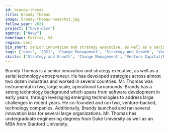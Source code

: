 ```yaml
---
id: brandy-thomas
title: Brandy Thomas
image: brandy-thomas-headshot.jpg
fellow_year: 2021
project: ["navy-disc"]
agency: ["Navy"]
hometown: Fairfax, VA
region: east
bio_short: Senior innovation and strategy executive, as well as a serial, venture-backed entrepreneur. Launched several innovation labs for large organizations. Focus on 'white-space' solutions.
tags: ['east', '2021', 'Change_Management', 'Strategy_And_Growth', 'Venture_Capital_Private_Equity']
skills: ['Strategy and Growth', 'Change Management', 'Venture Capital/Private Equity']
---
```

Brandy Thomas is a senior innovation and strategy executive, as well as a serial technology entrepreneur.  He has developed strategies across almost two dozen industries and worked in several countries. Mr. Thomas was instrumental in two, large scale, operational turnarounds.  Brandy has a strong technology background which spans from software development in early years, through leveraging emerging technologies to address large challenges in recent years.  He co-founded and ran two, venture-backed, technology companies.  Additionally, Brandy launched and ran several innovation labs for several large organizations.  Mr. Thomas has undergraduate engineering degrees from Duke University as well as an MBA from Stanford University.
